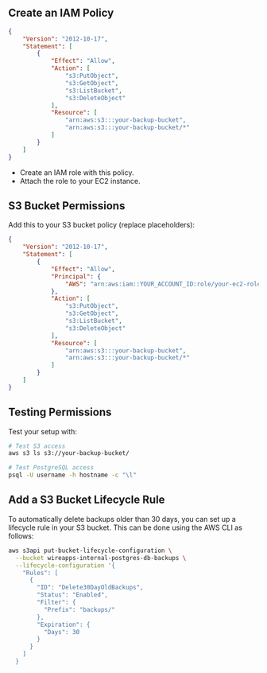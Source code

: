 ## **Create an IAM Policy**

```json
{
    "Version": "2012-10-17",
    "Statement": [
        {
            "Effect": "Allow",
            "Action": [
                "s3:PutObject",
                "s3:GetObject",
                "s3:ListBucket",
                "s3:DeleteObject"
            ],
            "Resource": [
                "arn:aws:s3:::your-backup-bucket",
                "arn:aws:s3:::your-backup-bucket/*"
            ]
        }
    ]
}
```

- Create an IAM role with this policy.
- Attach the role to your EC2 instance.

## **S3 Bucket Permissions**

Add this to your S3 bucket policy (replace placeholders):

```json
{
    "Version": "2012-10-17",
    "Statement": [
        {
            "Effect": "Allow",
            "Principal": {
                "AWS": "arn:aws:iam::YOUR_ACCOUNT_ID:role/your-ec2-role"
            },
            "Action": [
                "s3:PutObject",
                "s3:GetObject",
                "s3:ListBucket",
                "s3:DeleteObject"
            ],
            "Resource": [
                "arn:aws:s3:::your-backup-bucket",
                "arn:aws:s3:::your-backup-bucket/*"
            ]
        }
    ]
}
```

## **Testing Permissions**

Test your setup with:

```bash
# Test S3 access
aws s3 ls s3://your-backup-bucket/

# Test PostgreSQL access
psql -U username -h hostname -c "\l"
```

## **Add a S3 Bucket Lifecycle Rule**

To automatically delete backups older than 30 days, you can set up a lifecycle rule in your S3 bucket. This can be done using the AWS CLI as follows:
```bash
aws s3api put-bucket-lifecycle-configuration \
  --bucket wireapps-internal-postgres-db-backups \
  --lifecycle-configuration '{
    "Rules": [
      {
        "ID": "Delete30DayOldBackups",
        "Status": "Enabled",
        "Filter": {
          "Prefix": "backups/"
        },
        "Expiration": {
          "Days": 30
        }
      }
    ]
  }
```